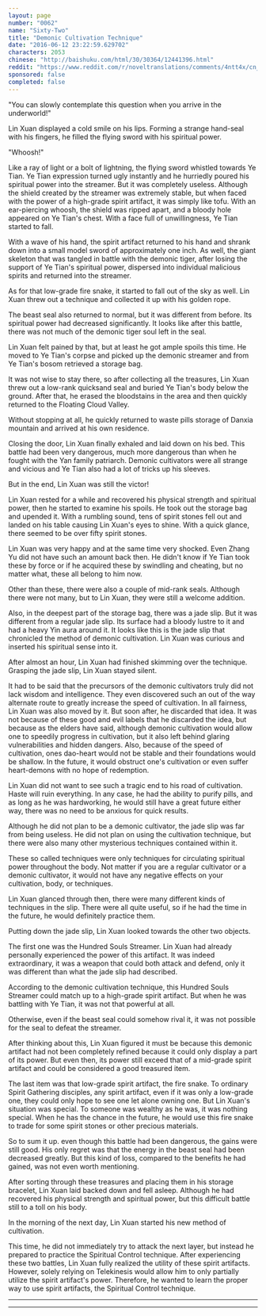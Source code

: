 ```yaml
---
layout: page
number: "0062"
name: "Sixty-Two"
title: "Demonic Cultivation Technique"
date: "2016-06-12 23:22:59.629702"
characters: 2053
chinese: "http://baishuku.com/html/30/30364/12441396.html"
reddit: "https://www.reddit.com/r/noveltranslations/comments/4ntt4x/cn_tempered_immortal_chapter_0062/"
sponsored: false
completed: false
---
```


"You can slowly contemplate this question when you arrive in the underworld!"

Lin Xuan displayed a cold smile on his lips. Forming a strange hand-seal with his fingers, he filled the flying sword with his spiritual power.

"Whoosh!"

Like a ray of light or a bolt of lightning, the flying sword whistled towards Ye Tian. Ye Tian expression turned ugly instantly and he hurriedly poured his spiritual power into the streamer. But it was completely useless. Although the shield created by the streamer was extremely stable, but when faced with the power of a high-grade spirit artifact, it was simply like tofu. With an ear-piercing whoosh, the shield was ripped apart, and a bloody hole appeared on Ye Tian's chest. With a face full of unwillingness, Ye Tian started to fall.

With a wave of his hand, the spirit artifact returned to his hand and shrank down into a small model sword of approximately one inch. As well, the giant skeleton that was tangled in battle with the demonic tiger, after losing the support of Ye Tian's spiritual power, dispersed into individual malicious spirits and returned into the streamer.

As for that low-grade fire snake, it started to fall out of the sky as well. Lin Xuan threw out a technique and collected it up with his golden rope.

The beast seal also returned to normal, but it was different from before. Its spiritual power had decreased significantly. It looks like after this battle, there was not much of the demonic tiger soul left in the seal.

Lin Xuan felt pained by that, but at least he got ample spoils this time. He moved to Ye Tian's corpse and picked up the demonic streamer and from Ye Tian's bosom retrieved a storage bag.

It was not wise to stay there, so after collecting all the treasures, Lin Xuan threw out a low-rank quicksand seal and buried Ye Tian's body below the ground. After that, he erased the bloodstains in the area and then quickly returned to the Floating Cloud Valley.

Without stopping at all, he quickly returned to waste pills storage of Danxia mountain and arrived at his own residence.

Closing the door, Lin Xuan finally exhaled and laid down on his bed. This battle had been very dangerous, much more dangerous than when he fought with the Yan family patriarch. Demonic cultivators were all strange and vicious and Ye Tian also had a lot of tricks up his sleeves.

But in the end, Lin Xuan was still the victor!

Lin Xuan rested for a while and recovered his physical strength and spiritual power, then he started to examine his spoils. He took out the storage bag and upended it. With a rumbling sound, tens of spirit stones fell out and landed on his table causing Lin Xuan's eyes to shine. With a quick glance, there seemed to be over fifty spirit stones.

Lin Xuan was very happy and at the same time very shocked. Even Zhang Yu did not have such an amount back then. He didn't know if Ye Tian took these by force or if he acquired these by swindling and cheating, but no matter what, these all belong to him now.

Other than these, there were also a couple of mid-rank seals. Although there were not many, but to Lin Xuan, they were still a welcome addition.

Also, in the deepest part of the storage bag, there was a jade slip. But it was different from a regular jade slip. Its surface had a bloody lustre to it and had a heavy Yin aura around it. It looks like this is the jade slip that chronicled the method of demonic cultivation. Lin Xuan was curious and inserted his spiritual sense into it.

After almost an hour, Lin Xuan had finished skimming over the technique. Grasping the jade slip, Lin Xuan stayed silent.

It had to be said that the precursors of the demonic cultivators truly did not lack wisdom and intelligence. They even discovered such an out of the way alternate route to greatly increase the speed of cultivation. In all fairness, Lin Xuan was also moved by it. But soon after, he discarded that idea. It was not because of these good and evil labels that he discarded the idea, but because as the elders have said, although demonic cultivation would allow one to speedily progress in cultivation, but it also left behind glaring vulnerabilities and hidden dangers. Also, because of the speed of cultivation, ones dao-heart would not be stable and their foundations would be shallow. In the future, it would obstruct one's cultivation or even suffer heart-demons with no hope of redemption.

Lin Xuan did not want to see such a tragic end to his road of cultivation. Haste will ruin everything. In any case, he had the ability to purify pills, and as long as he was hardworking, he would still have a great future either way, there was no need to be anxious for quick results.

Although he did not plan to be a demonic cultivator, the jade slip was far from being useless. He did not plan on using the cultivation technique, but there were also many other mysterious techniques contained within it.

These so called techniques were only techniques for circulating spiritual power throughout the body. Not matter if you are a regular cultivator or a demonic cultivator, it would not have any negative effects on your cultivation, body, or techniques.

Lin Xuan glanced through then, there were many different kinds of techniques in the slip. There were all quite useful, so if he had the time in the future, he would definitely practice them.

Putting down the jade slip, Lin Xuan looked towards the other two objects.

The first one was the Hundred Souls Streamer. Lin Xuan had already personally experienced the power of this artifact. It was indeed extraordinary, it was a weapon that could both attack and defend, only it was different than what the jade slip had described.

According to the demonic cultivation technique, this Hundred Souls Streamer could match up to a high-grade spirit artifact. But when he was battling with Ye Tian, it was not that powerful at all.

Otherwise, even if the beast seal could somehow rival it, it was not possible for the seal to defeat the streamer.

After thinking about this, Lin Xuan figured it must be because this demonic artifact had not been completely refined because it could only display a part of its power. But even then, its power still exceed that of a mid-grade spirit artifact and could be considered a good treasured item.

The last item was that low-grade spirit artifact, the fire snake. To ordinary Spirit Gathering disciples, any spirit artifact, even if it was only a low-grade one, they could only hope to see one let alone owning one. But Lin Xuan's situation was special. To someone was wealthy as he was, it was nothing special. When he has the chance in the future, he would use this fire snake to trade for some spirit stones or other precious materials.

So to sum it up. even though this battle had been dangerous, the gains were still good. His only regret was that the energy in the beast seal had been decreased greatly. But this kind of loss, compared to the benefits he had gained, was not even worth mentioning.

After sorting through these treasures and placing them in his storage bracelet, Lin Xuan laid backed down and fell asleep. Although he had recovered his physical strength and spiritual power, but this difficult battle still to a toll on his body.

In the morning of the next day, Lin Xuan started his new method of cultivation.

This time, he did not immediately try to attack the next layer, but instead he prepared to practice the Spiritual Control technique. After experiencing these two battles, Lin Xuan fully realized the utility of these spirit artifacts. However, solely relying on Telekinesis would allow him to only partially utilize the spirit artifact's power. Therefore, he wanted to learn the proper way to use spirit artifacts, the Spiritual Control technique.

- - -
- - -

[^1]:

